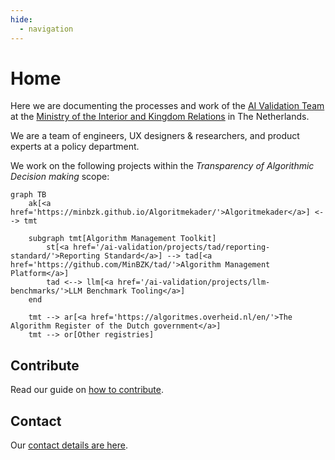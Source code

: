 ```yaml
---
hide:
  - navigation
---
```


# Home

Here we are documenting the processes and work of the [AI Validation Team](about/team.md) at the [Ministry of the
Interior and Kingdom Relations](https://www.government.nl/ministries/ministry-of-the-interior-and-kingdom-relations) in
The Netherlands.

We are a team of engineers, UX designers & researchers, and product experts at a policy department.

We work on the following projects within the _Transparency of Algorithmic Decision making_ scope:

``` mermaid
graph TB
    ak[<a href='https://minbzk.github.io/Algoritmekader/'>Algoritmekader</a>] <--> tmt

    subgraph tmt[Algorithm Management Toolkit]
        st[<a href='/ai-validation/projects/tad/reporting-standard/'>Reporting Standard</a>] --> tad[<a href='https://github.com/MinBZK/tad/'>Algorithm Management Platform</a>]
        tad <--> llm[<a href='/ai-validation/projects/llm-benchmarks/'>LLM Benchmark Tooling</a>]
    end

    tmt --> ar[<a href='https://algoritmes.overheid.nl/en/'>The Algorithm Register of the Dutch government</a>]
    tmt --> or[Other registries]
```

## Contribute

Read our guide on [how to contribute](way-of-working/contributing.md).

## Contact

Our [contact details are here](about/contact.md).
